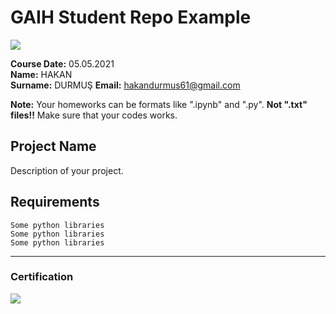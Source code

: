 # GAIH Student Repo Example
![](img/newlogo.png)

**Course Date:** 05.05.2021  
**Name:** HAKAN  
**Surname:** DURMUŞ 
**Email:** hakandurmus61@gmail.com  

**Note:** Your homeworks can be formats like ".ipynb" and ".py". **Not ".txt" files!!** Make sure that your codes works.  

## Project Name
Description of your project.

## Requirements
```
Some python libraries
Some python libraries
Some python libraries
```
---

### Certification
![](img/TopLearnerCertificate.png)


